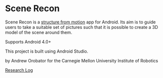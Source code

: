 Scene Recon==========Scene Recon is a [structure from motion](http://en.wikipedia.org/wiki/Structure_from_motion)app for Android. Its aim is to guide users to take a suitable set of pictures suchthat it is possible to create a 3D model of the scene around them.Supports Android 4.0+This project is built using Android Studio.by Andrew Orobator for the Carnegie Mellon University Institute of Robotics[Research Log](https://github.com/AOrobator/SceneRecon/blob/master/research_log.md)